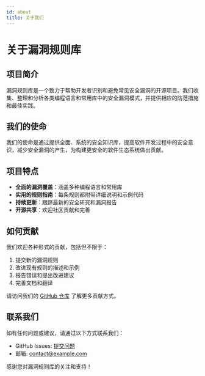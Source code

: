 ```yaml
---
id: about
title: 关于我们
---
```


# 关于漏洞规则库

## 项目简介

漏洞规则库是一个致力于帮助开发者识别和避免常见安全漏洞的开源项目。我们收集、整理和分析各类编程语言和常用库中的安全漏洞模式，并提供相应的防范措施和最佳实践。

## 我们的使命

我们的使命是通过提供全面、系统的安全知识库，提高软件开发过程中的安全意识，减少安全漏洞的产生，为构建更安全的软件生态系统做出贡献。

## 项目特点

- **全面的漏洞覆盖**：涵盖多种编程语言和常用库
- **实用的规则指南**：每条规则都附带详细说明和示例代码
- **持续更新**：跟踪最新的安全研究和漏洞报告
- **开源共享**：欢迎社区贡献和完善

## 如何贡献

我们欢迎各种形式的贡献，包括但不限于：

1. 提交新的漏洞规则
2. 改进现有规则的描述和示例
3. 报告错误和提出改进建议
4. 完善文档和翻译

请访问我们的 [GitHub 仓库](https://github.com/kaichenorg/vulrule) 了解更多贡献方式。

## 联系我们

如有任何问题或建议，请通过以下方式联系我们：

- GitHub Issues: [提交问题](hhttps://github.com/kaichenorg/vulrule/issues)
- 邮箱: contact@example.com

感谢您对漏洞规则库的关注和支持！